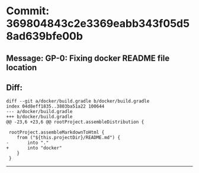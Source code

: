 # Commit: 369804843c2e3369eabb343f05d58ad639bfe00b
## Message: GP-0: Fixing docker README file location
## Diff:
```
diff --git a/docker/build.gradle b/docker/build.gradle
index 04d8eff1835..3803ba51a22 100644
--- a/docker/build.gradle
+++ b/docker/build.gradle
@@ -23,6 +23,6 @@ rootProject.assembleDistribution {
 
 rootProject.assembleMarkdownToHtml {
 	from ("${this.projectDir}/README.md") {
-		into "."
+		into "docker"
 	}
 }
```
-----------------------------------
